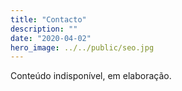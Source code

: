 ```yaml
---
title: "Contacto"
description: ""
date: "2020-04-02"
hero_image: ../../public/seo.jpg
---
```

Conteúdo indisponível, em elaboração.
